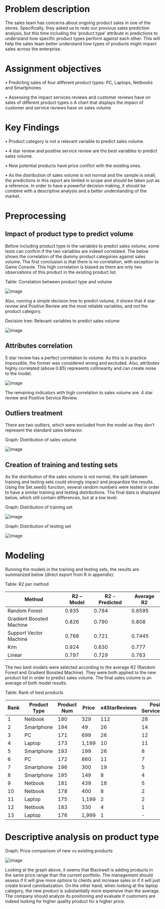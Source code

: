 # Problem description

The sales team has concerns about ongoing product sales in one of the stores. Specifically, they asked us to redo our previous sales prediction analysis, but this time including the ‘product type’ attribute in predictions to understand how specific product types perform against each other. This will help the sales team better understand how types of products might impact sales across the enterprise.

# Assignment objectives

•	Predicting sales of four different product types: PC, Laptops, Netbooks and Smartphones

•	Assessing the impact services reviews and customer reviews have on sales of different product types	
  o	 A chart that displays the impact of customer and service reviews have on sales volume

# Key Findings

•	Product category is not a relevant variable to predict sales volume. 

•	4 star review and positive service review are the best variables to predict sales volume.

•	New potential products have price conflict with the existing ones.

•	As the distribution of sales volume is not normal and the sample is small, the predictions in this report are limited in scope and should be taken just as a reference. In order to have a powerful decision making, it should be combine with a descriptive analysis and a better understanding of the market.

# Preprocessing

## Impact of product type to predict volume

Before including product type in the variables to predict sales volume, some tests can confirm if the two variables are indeed correlated. The below shows the correlation of the dummy product categories against sales volume. The first conclusion is that there is no correlation, with exception to Game Console. This high correlation is biased as there are only two observations of this product in the existing product list. 

Table: Correlation between product type and volume

![image](https://user-images.githubusercontent.com/33734080/44286649-1a85a780-a26a-11e8-89d5-46b2e70d5121.png)

Also, running a simple decision tree to predict volume, it shows that 4 star review and Positive Review are the most reliable variables, and not the product category.

Decision tree: Relevant variables to predict sales volume

![image](https://user-images.githubusercontent.com/33734080/44287155-0cd12180-a26c-11e8-99fd-3f42a99562a2.png)

## Attributes correlation

5 star review has a perfect correlation to volume. As this is in practice impossible, the former was considered wrong and excluded. 
Also, attributes highly correlated (above 0.85) represents collinearity and can create noise to the model. 

![image](https://user-images.githubusercontent.com/33734080/44277449-fd8dac00-a24a-11e8-8e85-4dd47a601ba4.png)

The remaining indicators with high correlation to sales volume are: 4 star review and Positive Service Review. 

## Outliers treatment

There are two outliers, which were excluded from the model as they don’t represent the standard sales behavior. 

Graph: Distribution of sales volume

![image](https://user-images.githubusercontent.com/33734080/44287053-aba94e00-a26b-11e8-98e9-282fdb511acf.png)

## Creation of training and testing sets

As the distribution of the sales volume is not normal, the split between training and testing sets could strongly impact and jeopardize the results.  Using the Set.seed() function, several random numbers were tested in order to have a similar training and testing distributions. The final data is displayed below, which still contain differences, but at a low level. 

Graph: Distribution of training set

![image](https://user-images.githubusercontent.com/33734080/44277520-3f1e5700-a24b-11e8-9ed8-fecd00b022ca.png)

Graph: Distribution of testing set

![image](https://user-images.githubusercontent.com/33734080/44277525-4a718280-a24b-11e8-8af5-68a796d0796b.png)

# Modeling

Running the models in the training and testing sets, the results are summarized below (direct export from R in appendix):

Table: R2 per method

Method | R2 – Model | R2 - Predicted | Average R2
-- | -- | -- | --
Random Forest | 0.935 | 0.784 | 0.8595
Gradient Boosted Machine | 0.826 | 0.790 | 0.808
Support Vector Machine | 0.768 | 0.721 | 0.7445
Knn | 0.924 | 0.630 | 0.777
Linear | 0.797 | 0.729 | 0.763

The two best models were selected according to the average R2 (Random Forest and Gradient Boosted Machine). They were both applied to the new product list in order to predict sales volume. The final sales volume is an average of both model results.

Table: Rank of best products 

Rank | Product   Type | Product   Num | Price | x4StarReviews | Positive   ServiceReview | Volume   - rf | Volume   - gbm | Volume   - avg
-- | -- | -- | -- | -- | -- | -- | -- | --
1 | Netbook | 180 | 329 | 112 | 28 | 1,114 | 1,189 | 1,152
2 | Smartphone | 194 | 49 | 26 | 14 | 610 | 891 | 750
3 | PC | 171 | 699 | 26 | 12 | 467 | 811 | 639
4 | Laptop | 173 | 1,199 | 10 | 11 | 197 | 803 | 500
5 | Smartphone | 193 | 199 | 26 | 8 | 311 | 401 | 356
6 | PC | 172 | 860 | 11 | 7 | 118 | 167 | 143
7 | Smartphone | 196 | 300 | 19 | 5 | 141 | 41 | 91
8 | Smartphone | 195 | 149 | 8 | 4 | 79 | 82 | 81
9 | Netbook | 181 | 439 | 18 | 5 | 117 | 32 | 74
10 | Netbook | 178 | 400 | 8 | 2 | 47 | 54 | 50
11 | Laptop | 175 | 1,199 | 2 | 2 | 38 | 42 | 40
12 | Netbook | 183 | 330 | 4 | 1 | 34 | 39 | 36
13 | Laptop | 176 | 1,999 | 1 | - | 6 | 39 | 23

# Descriptive analysis on product type

Graph: Price comparison of new vs existing products

![image](https://user-images.githubusercontent.com/33734080/44278517-76dace00-a24e-11e8-99a7-3c9dd52b578a.png)

Looking at the graph above, it seems that Blackwell is adding products in the same price range than the current portfolio. The management should assess if it will give more options to clients and increase sales or if it will just create brand cannibalization. 
On the other hand, when looking at the laptop category, the new product is substantially more expensive than the average. The company should analyze its positioning and evaluate if customers are indeed looking for higher quality product for a higher price. 

